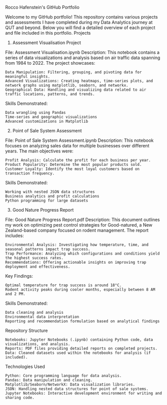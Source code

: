 Rocco Hafenstein's GitHub Portfolio

Welcome to my GitHub portfolio! This repository contains various projects and assessments I have completed during my Data Analytics journey at QUT and beyond. Below you will find a detailed overview of each project and file included in this portfolio.
Projects
1. Assessment Visualisation Project

File: Assessment Visualisation.ipynb
Description:
This notebook contains a series of data visualizations and analysis based on air traffic data spanning from 1984 to 2022. The project showcases:

    Data Manipulation: Filtering, grouping, and pivoting data for meaningful insights.
    Advanced Visualizations: Creating heatmaps, time-series plots, and network graphs using matplotlib, seaborn, and networkx.
    Geographical Data: Handling and visualizing data related to air traffic locations, patterns, and trends.

Skills Demonstrated:

    Data wrangling using Pandas
    Time-series and geographic visualizations
    Advanced customizations in Matplotlib

2. Point of Sale System Assessment

File: Point of Sale System Assessment.ipynb
Description:
This notebook focuses on analyzing sales data for multiple businesses over different years. The main objectives were:

    Profit Analysis: Calculate the profit for each business per year.
    Product Popularity: Determine the most popular products sold.
    Customer Loyalty: Identify the most loyal customers based on transaction frequency.

Skills Demonstrated:

    Working with nested JSON data structures
    Business analytics and profit calculations
    Python programming for large datasets

3. Good Nature Progress Report

File: Good Nature Progress Report.pdf
Description:
This document outlines my work on optimizing pest control strategies for Good-natured, a New Zealand-based company focused on rodent management. The report includes:

    Environmental Analysis: Investigating how temperature, time, and seasonal patterns impact trap success.
    Trap Performance: Analyzing which configurations and conditions yield the highest success rates.
    Recommendations: Offering actionable insights on improving trap deployment and effectiveness.

Key Findings:

    Optimal temperature for trap success is around 18°C.
    Rodent activity peaks during cooler months, especially between 8 AM and 2 PM.

Skills Demonstrated:

    Data cleaning and analysis
    Environmental data interpretation
    Reporting and recommendation formulation based on analytical findings

Repository Structure

    Notebooks: Jupyter Notebooks (.ipynb) containing Python code, data visualizations, and analysis.
    Reports: PDF files providing detailed reports on completed projects.
    Data: Cleaned datasets used within the notebooks for analysis (if included).

Technologies Used

    Python: Core programming language for data analysis.
    Pandas: Data manipulation and cleaning.
    Matplotlib/Seaborn/NetworkX: Data visualization libraries.
    JSON: Handling nested data structures for point of sale systems.
    Jupyter Notebooks: Interactive development environment for writing and sharing code.
